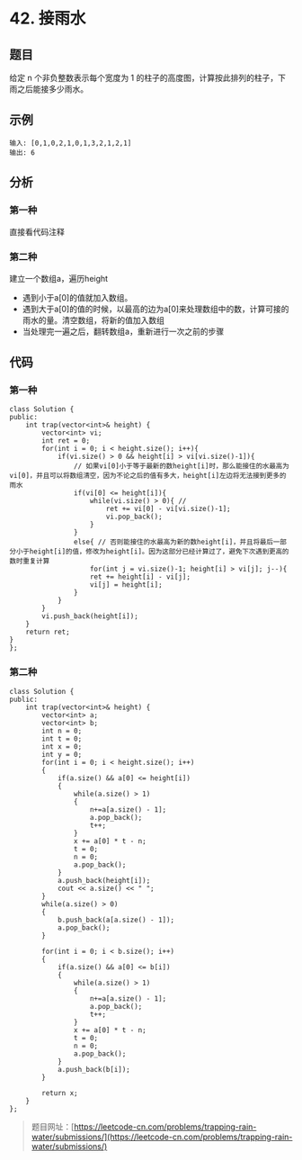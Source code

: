 # 42. 接雨水

## 题目

给定 n 个非负整数表示每个宽度为 1 的柱子的高度图，计算按此排列的柱子，下雨之后能接多少雨水。

## 示例

	输入: [0,1,0,2,1,0,1,3,2,1,2,1]
	输出: 6

## 分析

### 第一种

直接看代码注释

### 第二种

建立一个数组a，遍历height

* 遇到小于a[0]的值就加入数组。
* 遇到大于a[0]的值的时候，以最高的边为a[0]来处理数组中的数，计算可接的雨水的量。清空数组，将新的值加入数组
* 当处理完一遍之后，翻转数组a，重新进行一次之前的步骤

## 代码

### 第一种

	class Solution {
	public:
	    int trap(vector<int>& height) {
	        vector<int> vi;
	        int ret = 0;
	        for(int i = 0; i < height.size(); i++){
	            if(vi.size() > 0 && height[i] > vi[vi.size()-1]){
	                // 如果vi[0]小于等于最新的数height[i]时，那么能接住的水最高为vi[0]，并且可以将数组清空，因为不论之后的值有多大，height[i]左边将无法接到更多的雨水
	                if(vi[0] <= height[i]){  
	                    while(vi.size() > 0){ //
	                        ret += vi[0] - vi[vi.size()-1];
	                        vi.pop_back();
	                    }
	                }
	                else{ // 否则能接住的水最高为新的数height[i]，并且将最后一部分小于height[i]的值，修改为height[i]。因为这部分已经计算过了，避免下次遇到更高的数时重复计算
	                    for(int j = vi.size()-1; height[i] > vi[j]; j--){
                        ret += height[i] - vi[j];
                        vi[j] = height[i];
                    }
                }
            }
            vi.push_back(height[i]);
        }
        return ret;
    }
	};

### 第二种

	class Solution {
	public:
	    int trap(vector<int>& height) {
	        vector<int> a;
	        vector<int> b;
	        int n = 0;
	        int t = 0;
	        int x = 0;
	        int y = 0;
	        for(int i = 0; i < height.size(); i++)
	        {
	            if(a.size() && a[0] <= height[i])
	            {
	                while(a.size() > 1)
	                {
	                    n+=a[a.size() - 1];
	                    a.pop_back();
	                    t++;
	                }
	                x += a[0] * t - n;
	                t = 0;
	                n = 0;
	                a.pop_back();
	            }
	            a.push_back(height[i]);
	            cout << a.size() << " ";
	        }
	        while(a.size() > 0)
	        {
	            b.push_back(a[a.size() - 1]);
	            a.pop_back();
	        }
	
	        for(int i = 0; i < b.size(); i++)
	        {
	            if(a.size() && a[0] <= b[i])
	            {
	                while(a.size() > 1)
	                {
	                    n+=a[a.size() - 1];
	                    a.pop_back();
	                    t++;
	                }
	                x += a[0] * t - n;
	                t = 0;
	                n = 0;
	                a.pop_back();
	            }
	            a.push_back(b[i]);    
	        }
	
	        return x;
	    }
	};

> 题目网址：[https://leetcode-cn.com/problems/trapping-rain-water/submissions/](https://leetcode-cn.com/problems/trapping-rain-water/submissions/)